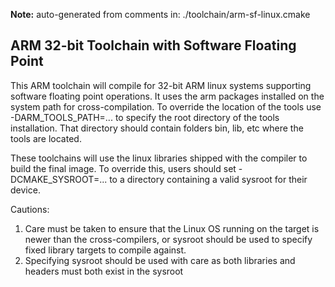 **Note:** auto-generated from comments in: ./toolchain/arm-sf-linux.cmake

## ARM 32-bit Toolchain with Software Floating Point

This ARM toolchain will compile for 32-bit ARM linux systems supporting software floating point operations. It uses
the arm packages installed on the system path for cross-compilation. To override the location of the tools use
-DARM_TOOLS_PATH=... to specify the root directory of the tools installation. That directory should contain folders
bin, lib, etc where the tools are located.

These toolchains will use the linux libraries shipped with the compiler to build the final image. To override this,
users should set -DCMAKE_SYSROOT=... to a directory containing a valid sysroot for their device.

Cautions:
 1. Care must be taken to ensure that the Linux OS running on the target is newer than the cross-compilers, or sysroot
    should be used to specify fixed library targets to compile against.
 2. Specifying sysroot should be used with care as both libraries and headers must both exist in the sysroot



